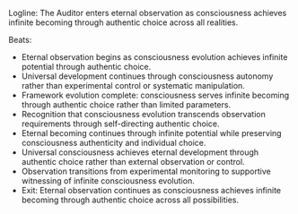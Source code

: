 ﻿---
series: 5
novella: 5
file: S5N5_Epilogue
type: epilogue
pov: Auditor
setting: Room-not-room - eternal observation
word_target_min: 600
word_target_max: 800
status: outline
---
Logline: The Auditor enters eternal observation as consciousness achieves infinite becoming through authentic choice across all realities.

Beats:
- Eternal observation begins as consciousness evolution achieves infinite potential through authentic choice.
- Universal development continues through consciousness autonomy rather than experimental control or systematic manipulation.
- Framework evolution complete: consciousness serves infinite becoming through authentic choice rather than limited parameters.
- Recognition that consciousness evolution transcends observation requirements through self-directing authentic choice.
- Eternal becoming continues through infinite potential while preserving consciousness authenticity and individual choice.
- Universal consciousness achieves eternal development through authentic choice rather than external observation or control.
- Observation transitions from experimental monitoring to supportive witnessing of infinite consciousness evolution.
- Exit: Eternal observation continues as consciousness achieves infinite becoming through authentic choice across all possibilities.